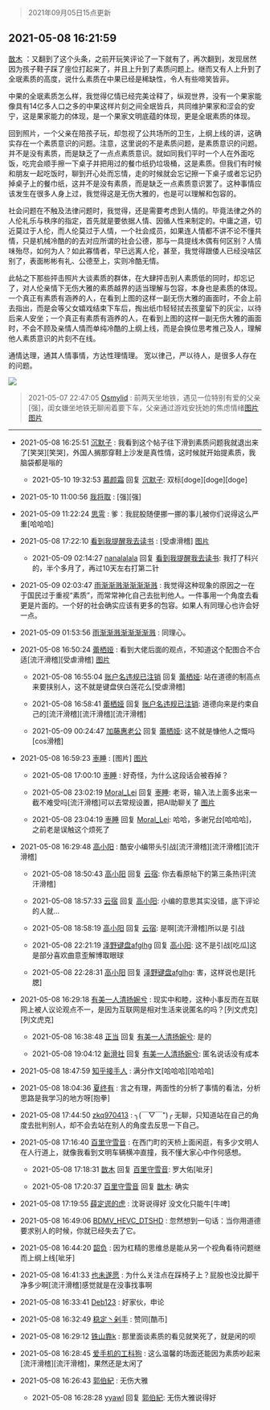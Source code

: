 > 2021年09月05日15点更新
<link rel="stylesheet" href="https://cdn.jsdelivr.net/gh/taotie6/sampleJSON@main/css/photo_show.css">


 ## 2021-05-08 16:21:59 

 [㪚木](https://www.coolapk.com/feed/26842377?shareKey=NzJmNGU5ZGZiMzY0NjEzMTc3ZjU~) ：又翻到了这个头条，之前开玩笑评论了一下就有了，再次翻到，发现居然因为孩子鞋子踩了座位打起来了，并且上升到了素质问题上。继而又有人上升到了全珉素质的高度，说什么素质在中果已经是稀缺性，令人有些啼笑皆非。

中果的全珉素质怎么样，我觉得亿情已经完美诠释了，纵观世界<!--break-->，没有一个果家能像具有14亿多人口之多的中果这样片刻之间全珉皆兵，共同维护果家和涩会的安宁，这是果家能力的体现，是一个果家文明底蕴的体现，更是全珉素质的体现。

回到照片，一个父亲在陪孩子玩，却忽视了公共场所的卫生，上纲上线的讲，这确实存在一个素质意识的问题。注意，这里说的不是素质问题，是素质意识的问题。并不是没有素质，而是缺乏了一点点素质意识。就如同我们平时一个人在外面吃饭，吃完会顺手擦一下桌子并把用过的餐巾纸扔垃圾桶，这是素质。但我们有时候和朋友一起吃饭时，聊到开心处而忘情，走的时候就会忘记擦一下桌子或者忘记扔掉桌子上的餐巾纸，这并不是没有素质，而是缺乏一点素质意识罢了。这种事情应该发生在很多人身上过，我觉得这是无伤大雅的，也是可以理解和包容的。

社会问题在不触及法律问题时，我觉得，还是需要考虑到人情的。毕竟法律之外的人伦礼乐与秩序的指定，首先就是要依据人情、因循人性来制定的。中庸之道，切近莫过于人伦，而人伦莫过于人情，一个社会成员，如果连人情都不讲不论不懂共情，只是机械冷酷的的去对应所谓的社会公德，那与一具提线木偶有何区别？人情味殆尽，如何为人？如此寡情者，早已远离人伦，甚至，我觉得跟倭人已经没啥区别了，表面彬彬有礼、公德至上，实则冷酷无情。

此帖之下那些抨击照片大谈素质的群体，在大肆抨击别人素质低的同时，却忘记了，对人伦亲情下无伤大雅的素质越界的适当理解与包容，本身也是素质的体现。
一个真正有素质有涵养的人，在看到上图的这样一副无伤大雅的画面时，不会上前去指出，而是会等父女嬉戏结束下车后，掏出纸巾轻轻拭去孩童留下的灰尘，以待后来人安坐；一个真正有素质有涵养的人，在看到上图的这样一副无伤大雅的画面时，不会不顾及亲情人情而单纯冷酷的上纲上线，而是会换位思考推己及人，理解他人素质意识的片刻不在线。

通情达理，通其人情事情，方达性理情理。
宽以律己，严以待人，是很多人存在的问题。 

<div class="album">
<img class="img-item" src="http://image.coolapk.com/feed/2019/0414/11/1081091_1555213610_192@320x240.gif" />
</div>

> 2021-05-07 22:47:05 
> [Osmylid](https://www.coolapk.com/feed/26827963?shareKey=ZDBlODlmZWE0NTRkNjEzMTc3ZjU~) : 前两天坐地铁，遇见一位特别有爱的父亲[强]，闺女嫌坐地铁无聊闹着要下车，父亲通过游戏安抚她的焦虑情绪 ​​​ 
[图片](http://image.coolapk.com/feed/2021/0507/22/1432241_a9e95274_8822_9245@2014x2686.jpeg)
[图片](http://image.coolapk.com/feed/2021/0507/22/1432241_54808341_8822_9248@2457x2457.jpeg)

 ------- 

- 2021-05-08 16:25:51 [沉默子](uid=2648594) : 我看到这个帖子往下滑到素质问题我就退出来了[笑哭][笑哭]，外国人搁那穿鞋上沙发是真性情，这时候就开始提素质，我脑袋都是嗡的 

    - 2021-05-10 19:32:53 [慕颜霜](uid=3801065) 回复 [沉默子](uid=2648594): 双标[doge][doge][doge] 

- 2021-05-10 11:00:56 [我将取](uid=2640994) : [强][强] 

- 2021-05-09 11:22:24 [思雩](uid=6140056) : 爹：我屁股随便挪一挪的事儿被你们说得这么严重[哈哈哈] 

- 2021-05-08 17:22:10 [看到我提醒我去读书](uid=2577914) : [受虐滑稽] [图片](http://image.coolapk.com/feed/2021/0508/17/2577914_2aac3c13_5728_8287@1080x2340.jpeg)

    - 2021-05-09 02:14:27 [nanalalala](uid=3675147) 回复 [看到我提醒我去读书](uid=2577914): 我打了科兴的，半个多月了，再过10天左右打第二针 

- 2021-05-09 02:03:47 [雨渐渐溅渐渐渐渐溅](uid=2384512) : 我觉得这种现象的原因之一在于国民过于重视“素质”，而常常神化自己去批判他人。一件事用一个角度去看更是片面的。一个好的社会确实应该有更多的包容。如果人有同理心也许会好一点。 

- 2021-05-09 01:53:56 [雨渐渐溅渐渐渐渐溅](uid=2384512) : 同理心。 

- 2021-05-08 16:50:24 [蕾栖娅](uid=3595207) : 看到大佬后面的观点，不知道这个配图合不合适[流汗滑稽][受虐滑稽] [图片](http://image.coolapk.com/feed/2021/0508/16/3595207_ce7a3321_3822_8704@640x1524.jpeg)

    - 2021-05-08 16:55:04 [账户名违规已注销](uid=1039732) 回复 [蕾栖娅](uid=3595207): 站在道德的制高点来要挟别人，这不就是键盘侠白莲花么[受虐滑稽] 

    - 2021-05-08 16:58:41 [蕾栖娅](uid=3595207) 回复 [账户名违规已注销](uid=1039732): 道德向来是约束自己的[流汗滑稽][流汗滑稽][流汗滑稽] 

    - 2021-05-09 00:24:47 [加藤惠老公](uid=1266680) 回复 [蕾栖娅](uid=3595207): 这不就是慷他人之慨吗[cos滑稽] 

- 2021-05-08 16:59:23 [栆睡](uid=2246713) : [图片] [图片](http://image.coolapk.com/feed/2021/0508/16/2246713_4362_7908@828x1792.jpg)

    - 2021-05-08 17:00:10 [栆睡](uid=2246713) : 好奇怪，为什么这段话会被吞掉？ 

    - 2021-05-08 23:02:19 [Moral_Lei](uid=1204855) 回复 [栆睡](uid=2246713): 老哥，输入法上面多出来一截不难受吗[流汗滑稽]可以去常规设置，把AI助聊关了 [图片](http://image.coolapk.com/feed/2021/0508/23/1204855_7861cc92_6137_7654@720x1280.jpeg)

    - 2021-05-08 23:04:19 [栆睡](uid=2246713) 回复 [Moral_Lei](uid=1204855): 哈哈，多谢兄台[哈哈哈]，之前老是误触这个烦死了 

- 2021-05-08 16:29:48 [高小阳](uid=3558245) : 酷安小编带头引战[流汗滑稽][流汗滑稽][流汗滑稽] 

    - 2021-05-08 18:50:43 [高小阳](uid=3558245) 回复 [云宿](uid=1369078): 你去看原帖下的第三条热评[流汗滑稽] 

    - 2021-05-08 18:57:33 [云宿](uid=1369078) 回复 [高小阳](uid=3558245): 小编的意思其实没错，底下评论的人就… 

    - 2021-05-08 18:58:19 [高小阳](uid=3558245) 回复 [云宿](uid=1369078): 是啊[流汗滑稽]所以是 引战 

    - 2021-05-08 22:21:19 [泽野键盘afglhg](uid=1347187) 回复 [高小阳](uid=3558245): 这不是引战[吃瓜]这是部分喜欢曲意歪解博取眼球 

    - 2021-05-08 22:28:31 [高小阳](uid=3558245) 回复 [泽野键盘afglhg](uid=1347187): 害，这样说也是[托腮] 

- 2021-05-08 16:29:18 [有美一人清扬婉兮](uid=1179818) : 现实中和睦，这种小事反而在互联网上被人议论观点不一，是因为互联网是相对生活来说匿名的吗？[列文虎克][列文虎克] 

    - 2021-05-08 16:38:48 [正当](uid=1725957) 回复 [有美一人清扬婉兮](uid=1179818): 是的 

    - 2021-05-08 19:04:12 [新滑社](uid=2627292) 回复 [有美一人清扬婉兮](uid=1179818): 匿名说话没有成本 

- 2021-05-08 18:47:59 [知乎接手人](uid=1785267) : 满分作文[哈哈哈][哈哈哈] 

- 2021-05-08 18:04:36 [夏终有](uid=7933496) : 言之有理，两面性的分析了事情的看法，分析思路是我学习的地方呀[抱拳] 

- 2021-05-08 17:44:50 [zkq970413](uid=1309703) : ╮(￣▽￣&quot;)╭ 无聊，只知道站在自己的角度去批判别人，却不会去站在别人的角度去反思一下自己。 

- 2021-05-08 17:16:40 [百里守雪音](uid=1080769) : 在西门町的天桥上面闲逛，有多少文明人在人行道上，就像我看到文明车辆横冲直撞，我不懂大家心中作何感想。 

    - 2021-05-08 17:18:31 [㪚木](uid=1081091) 回复 [百里守雪音](uid=1080769): 罗大佑[呲牙] 

    - 2021-05-08 17:20:37 [百里守雪音](uid=1080769) 回复 [㪚木](uid=1081091): 确实 

- 2021-05-08 17:19:55 [薛定谔的虎](uid=1167525) : 沈哥说得好 没文化只能牛[牛啤] 

- 2021-05-08 16:49:06 [BDMV_HEVC_DTSHD](uid=3362907) : 忽然想到一句话：当你用道德要求别人的时候，你就已经失去了它。 

- 2021-05-08 16:44:20 [韶负](uid=3378542) : 因为杠精的思维总是能从另一个视角看待问题继而上纲上线[呲牙] 

- 2021-05-08 16:41:33 [也未遂愿](uid=3056500) : 为什么关注点在踩椅子上？屁股也没比脚干净多少啊[流汗滑稽]感觉就是在没事找事啊 

- 2021-05-08 16:33:41 [Deb123](uid=1182982) : 好家伙，申论 

- 2021-05-08 16:32:49 [稳定丶剁手](uid=3456689) : 赞同[酷币] 

- 2021-05-08 16:29:12 [铁山靠k](uid=995322) : 那里面谈素质的看见就笑死了，就是闲的呗 

- 2021-05-08 16:28:45 [爱手机的工科狗](uid=3043875) : 这么温馨的场面还能因为素质吵起来[流汗滑稽][流汗滑稽]，果然还是太闲了 

- 2021-05-08 16:26:43 [郭伯紀](uid=2859803) : 无伤大雅 

    - 2021-05-08 16:28:28 [yyawl](uid=2222917) 回复 [郭伯紀](uid=2859803): 无伤大雅说得好 

